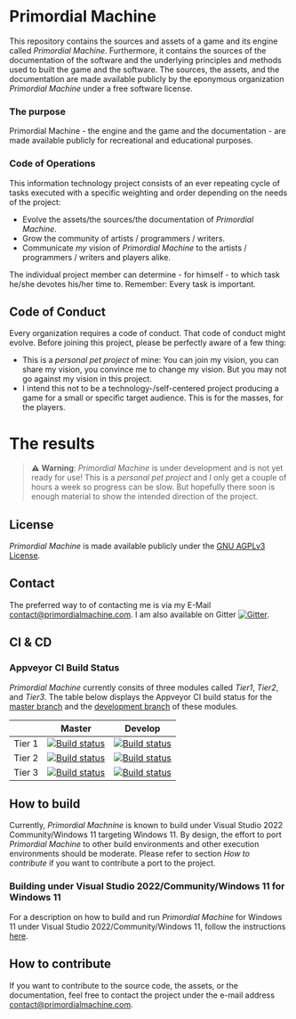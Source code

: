 # Primordial Machine
This repository contains the sources and assets of a game and its engine called *Primordial Machine*.
Furthermore, it contains the sources of the documentation of the software and the underlying principles and methods used to built the game and the software.
The sources, the assets, and the documentation are made available publicly by
the eponymous organization *Primordial Machine* under a free software license.

### The purpose
Primordial Machine - the engine and the game and the documentation - are made available publicly for recreational and educational purposes.

### Code of Operations
This information technology project consists of an ever repeating cycle of tasks executed with a specific weighting and order depending on the needs of the project:

- Evolve the assets/the sources/the documentation of *Primordial Machine*.
- Grow the community of artists / programmers / writers.
- Communicate *my* vision of *Primordial Machine* to the artists / programmers / writers and players alike.

The individual project member can determine - for himself - to which task he/she devotes his/her time to.
Remember: Every task is important.

## Code of Conduct
Every organization requires a code of conduct. That code of conduct might evolve. Before joining this project, please be perfectly aware of a few thing:

- This is a *personal pet project* of mine: You can join my vision, you can share my vision, you convince me to change my vision.
  But you may not go against my vision in this project.
- I intend this not to be a technology-/self-centered project producing a game for a small or specific target audience.
  This is for the masses, for the players.

# The results

> :warning: **Warning**: *Primordial Machine* is under development and is not yet ready for use!
This is a *personal pet project* and I only get a couple of hours a week so progress can be slow.
But hopefully there soon is enough material to show the intended direction of the project. 

## License
*Primordial Machine* is made available publicly under the
[GNU AGPLv3 License](https://github.com/primordialmachine/primordialmachine/blob/master/LICENSE).

## Contact
The preferred way to of contacting me is via my E-Mail [contact@primordialmachine.com](mailto:contact@primordialmachine.com).
I am also available on Gitter [![Gitter](https://badges.gitter.im/Join%20Chat.svg)](https://gitter.im/primordialmachine/primordialmachine?utm_source=badge&utm_medium=badge&utm_campaign=pr-badge&utm_content=badge).

## CI & CD

### Appveyor CI Build Status
*Primordial Machine* currently consits of three modules called *Tier1*, *Tier2*, and *Tier3*.
The table below displays the Appveyor CI build status for the
[master branch](https://github.com/primordialmachine/primordialmachine/tree/master)
and the
[development branch](https://github.com/primordialmachine/primordialmachine/tree/develop)
of these modules.

|      |Master                                                                                                                                                                           |Develop                                                                                                                                        |
|------|---------------------------------------------------------------------------------------------------------------------------------------------------------------------------------|-------------------------------------------------------------------------------------------------------|
|Tier 1|[![Build status](https://ci.appveyor.com/api/projects/status/x7jiybp3h9v65vkf/branch/master?svg=true)](https://ci.appveyor.com/project/primordialmachine/primordialmachine-ring1)|[![Build status](https://ci.appveyor.com/api/projects/status/x7jiybp3h9v65vkf/branch/develop?svg=true)](https://ci.appveyor.com/project/primordialmachine/primordialmachine-ring1)|
|Tier 2|[![Build status](https://ci.appveyor.com/api/projects/status/orfo5j3ocsvejhvq/branch/master?svg=true)](https://ci.appveyor.com/project/primordialmachine/primordialmachine-ring2)|[![Build status](https://ci.appveyor.com/api/projects/status/orfo5j3ocsvejhvq/branch/develop?svg=true)](https://ci.appveyor.com/project/primordialmachine/primordialmachine-ring2)|
|Tier 3|[![Build status](https://ci.appveyor.com/api/projects/status/fhroe16qxuv8gysa/branch/master?svg=true)](https://ci.appveyor.com/project/primordialmachine/primordialmachine-ring3)|[![Build status](https://ci.appveyor.com/api/projects/status/fhroe16qxuv8gysa/branch/develop?svg=true)](https://ci.appveyor.com/project/primordialmachine/primordialmachine-ring3)|

## How to build
Currently, *Primordial Machnine* is known to build under Visual Studio 2022 Community/Windows 11 targeting Windows 11.
By design, the effort to port *Primordial Machine* to other build environments and other execution environments should be moderate.
Please refer to section *How to contribute* if you want to contribute a port to the project.

### Building under Visual Studio 2022/Community/Windows 11 for Windows 11
For a description on how to build and run *Primordial Machine* for Windows 11 under Visual Studio 2022/Community/Windows 11,
follow the instructions [here](/building-under-visual-studio-2022-windows-11.md).

## How to contribute
If you want to contribute to the source code, the assets, or the documentation, feel free to contact the project under the
e-mail address [contact@primordialmachine.com](mailto:contact@primordialmachine.com).
